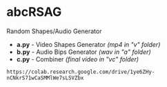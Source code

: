 # abcRSAG
Random Shapes/Audio Generator
*   **a.py** - Video Shapes Generator *(mp4 in "v" folder)*
*   **b.py** - Audio Bips Generator *(wav in "a" folder)*
*   **c.py** - Combiner *(final video in "vc" folder)*

```
https://colab.research.google.com/drive/1ye6ZHy-nCNkrS71wCaSMMlWe7sLSVZbx
```
